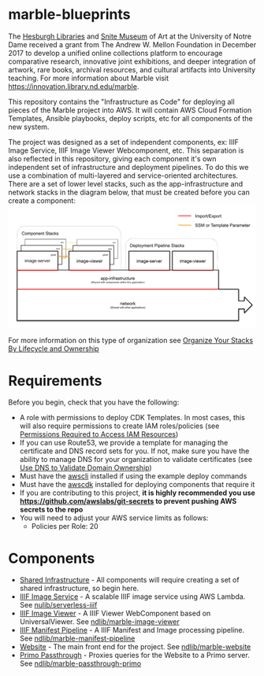 # marble-blueprints
The [Hesburgh Libraries](https://library.nd.edu) and [Snite Museum](https://sniteartmuseum.nd.edu/) of Art at the University of Notre Dame received a grant from The Andrew W. Mellon Foundation in December 2017 to develop a unified online collections platform to encourage comparative research, innovative joint exhibitions, and deeper integration of artwork, rare books, archival resources, and cultural artifacts into University teaching. For more information about Marble visit https://innovation.library.nd.edu/marble.

This repository contains the "Infrastructure as Code" for deploying all pieces of the Marble project into AWS. It will contain AWS Cloud Formation Templates, Ansible playbooks, deploy scripts, etc for all components of the new system.

The project was designed as a set of independent components, ex: IIIF Image Service, IIIF Image Viewer Webcomponent, etc. This separation is also reflected in this repository, giving each component it's own independent set of infrastructure and deployment pipelines. To do this we use a combination of multi-layered and service-oriented architectures. There are a set of lower level stacks, such as the app-infrastructure and network stacks in the diagram below, that must be created before you can create a component:
![Stack Structure](/docs/stack-structure.png)

For more information on this type of organization see [Organize Your Stacks By Lifecycle and Ownership](https://docs.aws.amazon.com/AWSCloudFormation/latest/UserGuide/best-practices.html#organizingstacks)

# Requirements
Before you begin, check that you have the following:
  - A role with permissions to deploy CDK Templates. In most cases, this will also require permissions to create IAM roles/policies (see [Permissions Required to Access IAM Resources](https://docs.aws.amazon.com/IAM/latest/UserGuide/access_permissions-required.html))
  - If you can use Route53, we provide a template for managing the certificate and DNS record sets for you. If not, make sure you have the ability to manage DNS for your organization to validate certificates (see [Use DNS to Validate Domain Ownership](https://docs.aws.amazon.com/acm/latest/userguide/gs-acm-validate-dns.html))
  - Must have the [awscli](https://aws.amazon.com/cli/) installed if using the example deploy commands
  - Must have the [awscdk](https://aws.amazon.com/cdk/) installed for deploying components that require it
  - If you are contributing to this project, **it is highly recommended you use https://github.com/awslabs/git-secrets to prevent pushing AWS secrets to the repo**
  - You will need to adjust your AWS service limits as follows:
    - Policies per Role: 20

# Components
- [Shared Infrastructure](/docs/shared-infrastructure.md) - All components will require creating a set of shared infrastructure, so begin here.
- [IIIF Image Service](/docs/iiif-image-service.md) - A scalable IIIF image service using AWS Lambda. See [nulib/serverless-iiif](https://github.com/nulib/serverless-iiif)
- [IIIF Image Viewer](/docs/iiif-image-viewer.md) - A IIIF Viewer WebComponent based on UniversalViewer. See [ndlib/marble-image-viewer](https://github.com/ndlib/marble-image-viewer)
- [IIIF Manifest Pipeline](/docs/iiif-manifest-pipeline.md) - A IIIF Manifest and Image processing pipeline. See [ndlib/marble-manifest-pipeline](https://github.com/ndlib/marble-manifest-pipeline)
- [Website](/docs/website.md) - The main front end for the project. See [ndlib/marble-website](https://github.com/ndlib/marble-website)
- [Primo Passthrough](/docs/primo-passthrough.md) - Proxies queries for the Website to a Primo server. See [ndlib/marble-passthrough-primo](https://github.com/ndlib/marble-passthrough-primo)
